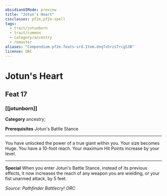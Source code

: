 ```yaml
---
obsidianUIMode: preview
title: "Jotun's Heart"
cssclasses: pf2e,pf2e-spell
tags:
  - trait/jotunborn
  - trait/common
  - category/ancestry
  - remaster
aliases: "Compendium.pf2e.feats-srd.Item.dnqTx5rziTrcgS3B"
license: ORC
---
```

# Jotun's Heart
## Feat 17
### [[jotunborn]]

**Category** ancestry; 



**Prerequisites** Jotun's Battle Stance
* * *
You have unlocked the power of a true giant within you. Your size becomes Huge. You have a 10-foot reach. Your maximum Hit Points increase by your level.

* * *

**Special** When you enter Jotun's Battle Stance, instead of its previous effects, it now increases the reach of any weapon you are wielding, or your fist unarmed attack, by 5 feet.

*Source: Pathfinder Battlecry!*
*ORC*